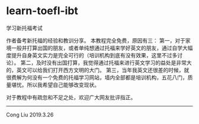 # learn-toefl-ibt
学习新托福考试

作者备考新托福的经验和教训分享。
本教程完全免费，原因有三：
第一，对于家境一般并打算出国的朋友，或者单纯想通过托福来学好英文的朋友，通过自学大幅度提升自身英文实力是完全可行的（培训机构到底有没有效果，这里不过多讨论）。
第二，及时没有出国打算，我觉得通过托福来进行英文学习的益处是非常大的，英文可以给我们打开西方文明的大门。
第三，当年我英文还很差的时候，就很费解为何没有一个免费的托福学习网站，墙内全部都是培训机构，五花八门，质量堪忧。所以我希望自己能够改变现状。

对于教程中有疏忽和不足之处，欢迎广大网友批评指正。

--------
Cong Liu
2019.3.26
